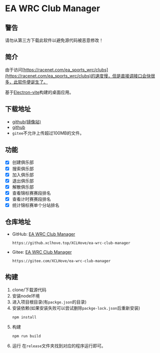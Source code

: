 # EA WRC Club Manager

## 警告

请勿从第三方下载此软件以避免源代码被恶意修改！

## 简介

由于访问[https://racenet.com/ea_sports_wrc/clubs](https://racenet.com/ea_sports_wrc/clubs)的速度慢，但是直接调接口会快很多，此软件便诞生了。

基于[Electron-vite](https://electron-vite.github.io)构建的桌面应用。

## 下载地址

- [github(镜像站)](https://github.xclhove.top/XCLHove/ea-wrc-club-manager/releases)
- [github](https://github.com/XCLHove/ea-wrc-club-manager/releases)
- `gitee`不允许上传超过100MB的文件。

## 功能

* [X] 创建俱乐部
* [X] 搜索俱乐部
* [X] 加入俱乐部
* [X] 退出俱乐部
* [X] 解散俱乐部
* [X] 查看锦标赛赛段排名
* [X] 查看计时赛赛段排名
* [X] 统计锦标赛单个分站排名

## 仓库地址

- GitHub: [EA WRC Club Manager](https://github.xclhove.top/XCLHove/ea-wrc-club-manager)
   ```
   https://github.xclhove.top/XCLHove/ea-wrc-club-manager
   ```
- Gitee: [EA WRC Club Manager](https://gitee.com/XCLHove/ea-wrc-club-manager)
   ```
   https://gitee.com/XCLHove/ea-wrc-club-manager
   ```

## 构建

1. clone/下载源代码
2. 安装node环境
3. 进入项目根目录(有`packge.json`的目录)
4. 安装依赖(如果安装失败可以尝试删除`packge-lock.json`后重新安装)
    ```shell
    npm install
    ```
5. 构建
   ```shell
   npm run build
   ```
6. 运行
   在`release`文件夹找到对应的程序运行即可。